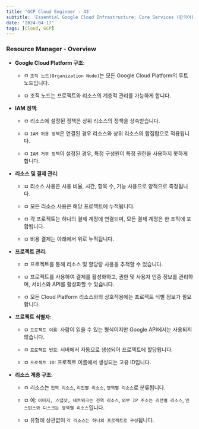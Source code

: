 ```yaml
---
title: 'GCP Cloud Engineer - 43'
subtitle: 'Essential Google Cloud Infrastructure: Core Services (한국어) - Resource Manager - Overview'
date: '2024-04-17'
tags: [Cloud, GCP]
---
```


### Resource Manager - Overview

- **Google Cloud Platform 구조**:
  
  - ㅁ `조직 노드(Organization Node)`는 모든 Google Cloud Platform의 루트 노드입니다.
  
  - ㅁ 조직 노드는 프로젝트와 리소스의 계층적 관리를 가능하게 합니다.

- **IAM 정책**:
  
  - ㅁ 리소스에 설정된 정책은 상위 리소스의 정책을 상속받습니다.
  
  - ㅁ `IAM 허용 정책`은 연결된 경우 리소스와 상위 리소스의 합집합으로 적용됩니다.
  
  - ㅁ `IAM 거부 정책`이 설정된 경우, 특정 구성원이 특정 권한을 사용하지 못하게 합니다.

- **리소스 및 결제 관리**:
  
  - ㅁ 리소스 사용은 사용 비율, 시간, 항목 수, 기능 사용으로 양적으로 측정됩니다.
  
  - ㅁ 모든 리소스 사용은 해당 프로젝트에 누적됩니다.
  
  - ㅁ 각 프로젝트는 하나의 결제 계정에 연결되며, 모든 결제 계정은 한 조직에 포함됩니다.
  
  - ㅁ 비용 결제는 아래에서 위로 누적됩니다.

- **프로젝트 관리**:
  
  - ㅁ 프로젝트를 통해 리소스 및 할당량 사용을 추적할 수 있습니다.
  
  - ㅁ 프로젝트를 사용하여 결제를 활성화하고, 권한 및 사용자 인증 정보를 관리하며, 서비스와 API를 활성화할 수 있습니다.
  
  - ㅁ 모든 Cloud Platform 리소스와의 상호작용에는 프로젝트 식별 정보가 필요합니다.

- **프로젝트 식별자**:
  
  - ㅁ `프로젝트 이름`: 사람이 읽을 수 있는 형식이지만 Google API에서는 사용되지 않습니다.
  
  - ㅁ `프로젝트 번호`: 서버에서 자동으로 생성되어 프로젝트에 할당됩니다.
  
  - ㅁ `프로젝트 ID`: 프로젝트 이름에서 생성되는 고유 ID입니다.

- **리소스 계층 구조**:
  
  - ㅁ 리소스는 `전역 리소스`, `리전별 리소스`, `영역별 리소스`로 분류됩니다.
  
  - ㅁ 예: `이미지, 스냅샷, 네트워크는 전역 리소스`, `외부 IP 주소는 리전별 리소스`, `인스턴스와 디스크는 영역별 리소스`입니다.
  
  - ㅁ 유형에 상관없이 `각 리소스는 하나의 프로젝트로 구성`됩니다.